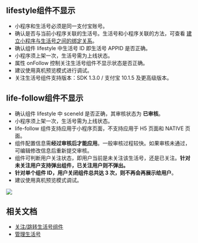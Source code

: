 
## lifestyle组件不显示
- 小程序和生活号必须是同一支付宝账号。
- 确认是否与当前小程序关联的生活号。生活号和小程序关联的方法，可查看 [建立小程序与生活号之间的绑定关系](https://opendocs.alipay.com/support/01rb0x)。
- 确认组件 lifestyle 中生活号 ID 即生活号 APPID 是否正确。
- 小程序须上架一次，生活号需为上线状态。
- 属性 onFollow 控制关注生活号组件不显示状态是否正确。
- 建议使用真机预览模式进行调试。
- 关注生活号组件支持版本：SDK 1.3.0 / 支付宝 10.1.5 及更高级版本。 

## life-follow组件不显示

- 确认组件 lifestyle 中 sceneId 是否正确，其审核状态为 **已审核**。
- 小程序须上架一次，生活号需为上线状态。
- life-follow 组件支持应用于小程序页面，不支持应用于 H5 页面和 NATIVE 页面。
- 组件配置信息需**经过审核后才能应用**。一般审核过程较快。如果审核未通过，可编辑修改信息后重新提交审核。
- 组件可判断用户关注状态，即用户当前是未关注该生活号，还是已关注。**针对未关注用户支持弹出组件，已关注用户则不弹出。**
- **针对单个组件 ID，用户关闭组件总共达 3 次，则不再会再展示给用户**。
- 建议使用真机预览模式调试。

![](https://gw.alipayobjects.com/zos/sptworksff_prod/c2fe89ce-0b69-4ed3-a5a1-61e71e220a0f.png)

## 相关文档

- [关注/跳转生活号组件](https://opendocs.alipay.com/mini/introduce/bntnry)
- [管理生活号](https://opendocs.alipay.com/b/03al92)

 

